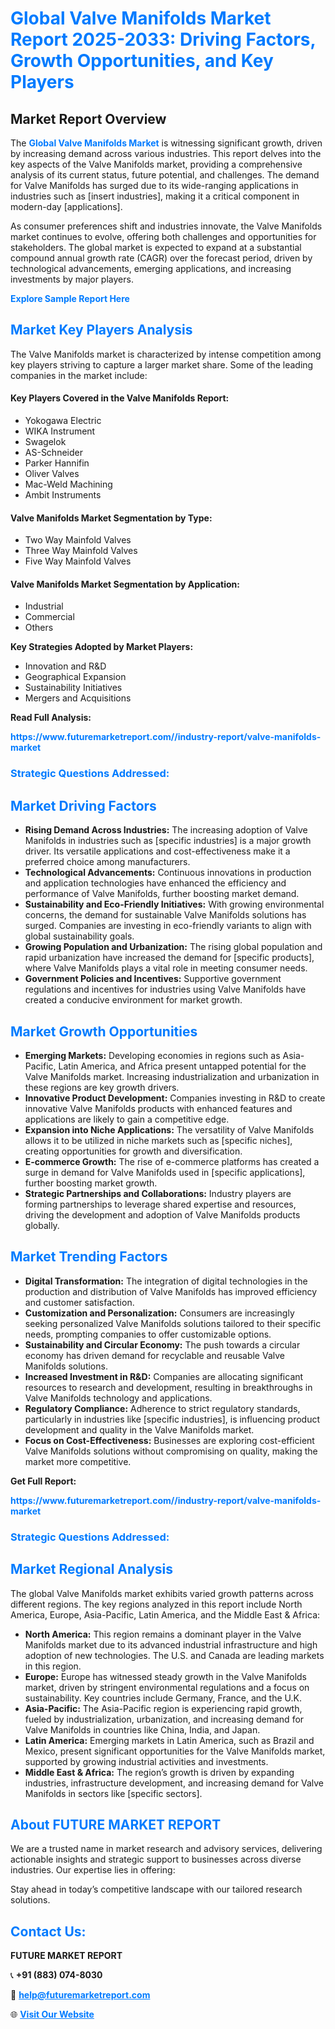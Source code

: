 <h1 style="color: #007BFF;">Global Valve Manifolds Market Report 2025-2033: Driving Factors, Growth Opportunities, and Key Players</h1>

<section id="overview">
<h2>Market Report Overview</h2>
<p>The <a href="https://www.futuremarketreport.com//industry-report/valve-manifolds-market" style="color: #007BFF; text-decoration: none;"><strong>Global Valve Manifolds Market</strong></a> is witnessing significant growth, driven by increasing demand across various industries. This report delves into the key aspects of the Valve Manifolds market, providing a comprehensive analysis of its current status, future potential, and challenges. The demand for Valve Manifolds has surged due to its wide-ranging applications in industries such as [insert industries], making it a critical component in modern-day [applications].</p>
<p>As consumer preferences shift and industries innovate, the Valve Manifolds market continues to evolve, offering both challenges and opportunities for stakeholders. The global market is expected to expand at a substantial compound annual growth rate (CAGR) over the forecast period, driven by technological advancements, emerging applications, and increasing investments by major players.</p>
</section>

<section id="overview">
<p><a href="https://www.futuremarketreport.com//request-sample/reportId=92455" style="color: #007BFF; text-decoration: none;"><strong>Explore Sample Report Here</strong></a></p>
</section>

<section id="key-players">
<h2 style="color: #007BFF;">Market Key Players Analysis</h2>
<p>The Valve Manifolds market is characterized by intense competition among key players striving to capture a larger market share. Some of the leading companies in the market include:</p>
<h4>Key Players Covered in the Valve Manifolds Report:</h4>
<ul><li>Yokogawa Electric</li><li>WIKA Instrument</li><li>Swagelok</li><li>AS-Schneider</li><li>Parker Hannifin</li><li>Oliver Valves</li><li>Mac-Weld Machining</li><li>Ambit Instruments</li></ul>
<h4>Valve Manifolds Market Segmentation by Type:</h4>
<ul><li>Two Way Mainfold Valves</li><li>Three Way Mainfold Valves</li><li>Five Way Mainfold Valves</li></ul>

<h4>Valve Manifolds Market Segmentation by Application:</h4>
<ul><li>Industrial</li><li>Commercial</li><li>Others</li></ul>
<p><strong>Key Strategies Adopted by Market Players:</strong></p>
<ul>
<li>Innovation and R&D</li>
<li>Geographical Expansion</li>
<li>Sustainability Initiatives</li>
<li>Mergers and Acquisitions</li>
</ul>
</section>

<section>
<p><strong>Read Full Analysis: </strong></p><a href="https://www.futuremarketreport.com//industry-report/valve-manifolds-market" style="color: #007BFF; text-decoration: none;"><strong>https://www.futuremarketreport.com//industry-report/valve-manifolds-market</strong></a>
<h3 style="color: #007BFF;">Strategic Questions Addressed:</h3>
</section>

<section id="driving-factors">
<h2 style="color: #007BFF;">Market Driving Factors</h2>
<ul>
<li><strong>Rising Demand Across Industries:</strong> The increasing adoption of Valve Manifolds in industries such as [specific industries] is a major growth driver. Its versatile applications and cost-effectiveness make it a preferred choice among manufacturers.</li>
<li><strong>Technological Advancements:</strong> Continuous innovations in production and application technologies have enhanced the efficiency and performance of Valve Manifolds, further boosting market demand.</li>
<li><strong>Sustainability and Eco-Friendly Initiatives:</strong> With growing environmental concerns, the demand for sustainable Valve Manifolds solutions has surged. Companies are investing in eco-friendly variants to align with global sustainability goals.</li>
<li><strong>Growing Population and Urbanization:</strong> The rising global population and rapid urbanization have increased the demand for [specific products], where Valve Manifolds plays a vital role in meeting consumer needs.</li>
<li><strong>Government Policies and Incentives:</strong> Supportive government regulations and incentives for industries using Valve Manifolds have created a conducive environment for market growth.</li>
</ul>
</section>

<section id="growth-opportunities">
<h2 style="color: #007BFF;">Market Growth Opportunities</h2>
<ul>
<li><strong>Emerging Markets:</strong> Developing economies in regions such as Asia-Pacific, Latin America, and Africa present untapped potential for the Valve Manifolds market. Increasing industrialization and urbanization in these regions are key growth drivers.</li>
<li><strong>Innovative Product Development:</strong> Companies investing in R&D to create innovative Valve Manifolds products with enhanced features and applications are likely to gain a competitive edge.</li>
<li><strong>Expansion into Niche Applications:</strong> The versatility of Valve Manifolds allows it to be utilized in niche markets such as [specific niches], creating opportunities for growth and diversification.</li>
<li><strong>E-commerce Growth:</strong> The rise of e-commerce platforms has created a surge in demand for Valve Manifolds used in [specific applications], further boosting market growth.</li>
<li><strong>Strategic Partnerships and Collaborations:</strong> Industry players are forming partnerships to leverage shared expertise and resources, driving the development and adoption of Valve Manifolds products globally.</li>
</ul>
</section>

<section id="trending-factors">
<h2 style="color: #007BFF;">Market Trending Factors</h2>
<ul>
<li><strong>Digital Transformation:</strong> The integration of digital technologies in the production and distribution of Valve Manifolds has improved efficiency and customer satisfaction.</li>
<li><strong>Customization and Personalization:</strong> Consumers are increasingly seeking personalized Valve Manifolds solutions tailored to their specific needs, prompting companies to offer customizable options.</li>
<li><strong>Sustainability and Circular Economy:</strong> The push towards a circular economy has driven demand for recyclable and reusable Valve Manifolds solutions.</li>
<li><strong>Increased Investment in R&D:</strong> Companies are allocating significant resources to research and development, resulting in breakthroughs in Valve Manifolds technology and applications.</li>
<li><strong>Regulatory Compliance:</strong> Adherence to strict regulatory standards, particularly in industries like [specific industries], is influencing product development and quality in the Valve Manifolds market.</li>
<li><strong>Focus on Cost-Effectiveness:</strong> Businesses are exploring cost-efficient Valve Manifolds solutions without compromising on quality, making the market more competitive.</li>
</ul>
</section>

<section>
<p><strong>Get Full Report: </strong></p><a href="https://www.futuremarketreport.com//industry-report/valve-manifolds-market" style="color: #007BFF; text-decoration: none;"><strong>https://www.futuremarketreport.com//industry-report/valve-manifolds-market</strong></a>
<h3 style="color: #007BFF;">Strategic Questions Addressed:</h3>
</section>


<section id="regional-analysis">
<h2 style="color: #007BFF;">Market Regional Analysis</h2>
<p>The global Valve Manifolds market exhibits varied growth patterns across different regions. The key regions analyzed in this report include North America, Europe, Asia-Pacific, Latin America, and the Middle East & Africa:</p>
<ul>
<li><strong>North America:</strong> This region remains a dominant player in the Valve Manifolds market due to its advanced industrial infrastructure and high adoption of new technologies. The U.S. and Canada are leading markets in this region.</li>
<li><strong>Europe:</strong> Europe has witnessed steady growth in the Valve Manifolds market, driven by stringent environmental regulations and a focus on sustainability. Key countries include Germany, France, and the U.K.</li>
<li><strong>Asia-Pacific:</strong> The Asia-Pacific region is experiencing rapid growth, fueled by industrialization, urbanization, and increasing demand for Valve Manifolds in countries like China, India, and Japan.</li>
<li><strong>Latin America:</strong> Emerging markets in Latin America, such as Brazil and Mexico, present significant opportunities for the Valve Manifolds market, supported by growing industrial activities and investments.</li>
<li><strong>Middle East & Africa:</strong> The region’s growth is driven by expanding industries, infrastructure development, and increasing demand for Valve Manifolds in sectors like [specific sectors].</li>
</ul>
</section>

<footer>
<h2 style="color: #007BFF;">About FUTURE MARKET REPORT</h2>
<p>We are a trusted name in market research and advisory services, delivering actionable insights and strategic support to businesses across diverse industries. Our expertise lies in offering:</p>

<p>Stay ahead in today’s competitive landscape with our tailored research solutions.</p>

<h2 style="color: #007BFF;">Contact Us:</h2>
<p><strong>FUTURE MARKET REPORT</strong></p>
<p>📞 <strong>+91 (883) 074-8030</strong></p>
<p>📧 <strong><a href="mailto:help@futuremarketreport.com" style="color: #007BFF;">help@futuremarketreport.com</a></strong></p>
<p>🌐 <strong><a href="https://www.futuremarketreport.com/" style="color: #007BFF;">Visit Our Website</a></strong></p>
</footer>